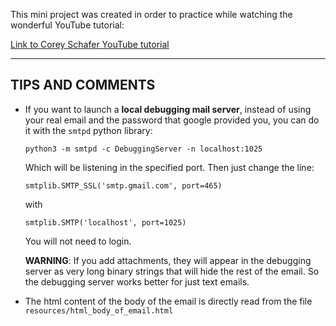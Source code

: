 This mini project was created in order to practice while watching the wonderful YouTube tutorial:

[Link to Corey Schafer YouTube tutorial](https://www.youtube.com/watch?v=JRCJ6RtE3xU)

***
## TIPS AND COMMENTS

* If you want to launch a **local debugging mail server**, instead of using your real email and the password that google
  provided you, you can do it with the `smtpd` python library:

      python3 -m smtpd -c DebuggingServer -n localhost:1025

  Which will be listening in the specified port. Then just change the line:

      smtplib.SMTP_SSL('smtp.gmail.com', port=465)

  with

      smtplib.SMTP('localhost', port=1025)
  You will not need to login. 

  **WARNING**: If you add attachments, they will appear in the debugging server as very long binary strings that will hide 
  the rest of the email. So the debugging server works better for just text emails.
* The html content of the body of the email is directly read from the file `resources/html_body_of_email.html`
